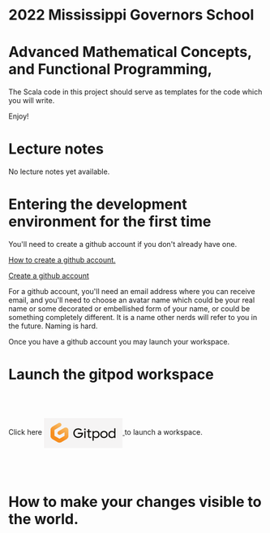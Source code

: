 # 2022 Mississippi Governors School

# Advanced Mathematical Concepts, and Functional Programming,

The Scala code in this project should serve as templates for the
code which you will write.

Enjoy!

# Lecture notes

No lecture notes yet available.

# Entering the development environment for the first time

You'll need to create a github account if you don't already have one.

<p><a href="https://www.wikihow.com/Create-an-Account-on-GitHub">How
to create a github account.</a> 

<p><a href="https://github.com/join">Create a github account</a>

<p>For a github account, you'll need an email address where you can
receive email, and you'll need to choose an avatar name which could be
your real name or some decorated or embellished form of your name, or
could be something completely different.  It is a name other nerds
will refer to you in the future.  Naming is hard.

Once you have a github account you may launch your workspace.

# Launch the gitpod workspace

Click here  <a href="http://gitpod.io/#https://github.com/jimka2001/mgs-2022">
    <img alt="gitpod" 
        src="img/gitpod.png" 
        style="vertical-align:middle;margin:50px 0px">
    </a> to launch a workspace.

# How to make your changes visible to the world.
